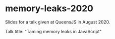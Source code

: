 # memory-leaks-2020

Slides for a talk given at QueensJS in August 2020.

Talk title: "Taming memory leaks in JavaScript"
